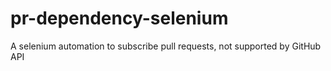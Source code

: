 # pr-dependency-selenium
A selenium automation to subscribe pull requests, not supported by GitHub API
